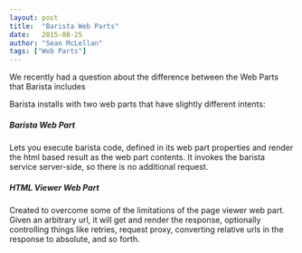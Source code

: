 ```yaml
---
layout: post
title:  "Barista Web Parts"
date:   2015-08-25
author: "Sean McLellan"
tags: ["Web Parts"]
---
```


We recently had a question about the difference between the Web Parts that Barista includes

Barista installs with two web parts that have slightly different intents:

##### Barista Web Part
Lets you execute barista code, defined in its web part properties and render the html based result as the web part contents. It invokes the barista service server-side, so there is no additional request.

##### HTML Viewer Web Part
Created to overcome some of the limitations of the page viewer web part. Given an arbitrary url, it will get and render the response, optionally controlling things like retries, request proxy, converting relative urls in the response to absolute, and so forth.